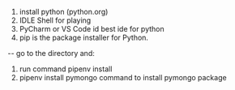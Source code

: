 1. install python (python.org)
2. IDLE Shell for playing
3. PyCharm or VS Code id best ide for python
4. pip is the package installer for Python.


<!-- virtual environemnt - mongodb -->
-- go to the directory and:
1. run command pipenv install
2. pipenv install pymongo command to install pymongo package